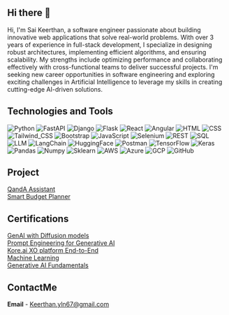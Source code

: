 ## Hi there 👋
Hi, I'm Sai Keerthan, a software engineer passionate about building innovative web applications that solve real-world problems. With over 3 years of experience in full-stack development, I specialize in designing robust architectures, implementing efficient algorithms, and ensuring scalability. My strengths include optimizing performance and collaborating effectively with cross-functional teams to deliver successful projects. I'm seeking new career opportunities in software engineering and exploring exciting challenges in Artificial Intelligence to leverage my skills in creating cutting-edge AI-driven solutions.

## Technologies and Tools
![Python](https://img.shields.io/badge/-Python-333333?style=flat&logo=python)
![FastAPI](https://img.shields.io/badge/-fastapi-333333?style=flat&logo=fastapi)
![Django](https://img.shields.io/badge/-Django-333333?style=flat&logo=Django)
![Flask](https://img.shields.io/badge/-Flask-333333?style=flat&logo=Flask)
![React](https://img.shields.io/badge/-react-333333?style=flat&logo=React)
![Angular](https://img.shields.io/badge/-Angular-333333?style=flat&logo=Angular)
![HTML](https://img.shields.io/badge/-HTML-333333?style=flat&logo=HTML)
![CSS](https://img.shields.io/badge/-CSS-333333?style=flat&logo=CSS)
![Tailwind_CSS](https://img.shields.io/badge/-Tailwind_CSS-333333?style=flat&logo=Tailwind_CSS)
![Bootstrap](https://img.shields.io/badge/-Bootstrap-333333?style=flat&logo=Bootstrap)
![JavaScript](https://img.shields.io/badge/-JavaScript-333333?style=flat&logo=JavaScript)
![Selenium](https://img.shields.io/badge/-Selenium-333333?style=flat&logo=Selenium)
![REST](https://img.shields.io/badge/-REST-333333?style=flat&logo=REST)
![SQL](https://img.shields.io/badge/-SQL-333333?style=flat&logo=MySQL)
![LLM](https://img.shields.io/badge/-LLM-333333?style=flat&logo=LLM)
![LangChain](https://img.shields.io/badge/-LangChain-333333?style=flat&logo=LangChain)
![HuggingFace](https://img.shields.io/badge/-HuggingFace-333333?style=flat&logo=HuggingFace)
![Postman](https://img.shields.io/badge/-Postman-333333?style=flat&logo=Postman)
![TensorFlow](https://img.shields.io/badge/-TensorFlow-333333?style=flat&logo=tensorflow)
![Keras](https://img.shields.io/badge/-keras-333333?style=flat&logo=Keras)
![Pandas](https://img.shields.io/badge/-Pandas-333333?style=flat&logo=Pandas)
![Numpy](https://img.shields.io/badge/-Numpy-333333?style=flat&logo=Numpy)
![Sklearn](https://img.shields.io/badge/-Scikit-333333?style=flat&logo=Scikit-learn)
![AWS](https://img.shields.io/badge/-AWS-333333?style=flat&logo=amazon-aws)
![Azure](https://img.shields.io/badge/-Azure-333333?style=flat&logo=Azure)
![GCP](https://img.shields.io/badge/-GCP-333333?style=flat&logo=GCP)
![GitHub](https://img.shields.io/badge/-GitHub-333333?style=flat&logo=github)

## Project
[QandA Assistant](https://github.com/Sai-keerthan-reddy/QandA-Assistant) <br>
[Smart Budget Planner](https://github.com/Sai-keerthan-reddy/Smart-Budget-Planner) <br>

## Certifications
 [GenAI with Diffusion models ](https://www.linkedin.com/learning/certificates/4e3ea8e61c7641bd1f9fcb0e4bd8ea2d7f16d599b7c7f0f4fa36f4d8d7fc018f?u=74654946) <br>
 [Prompt Engineering for Generative AI](https://www.linkedin.com/learning/certificates/437af04d39acb7a87f29acb4369f6a715f35d4a2902db942363041228b61d7fe)<br>
 [Kore.ai XO platform End-to-End](https://github.com/Sai-keerthan-reddy/Sai-keerthan-reddy/blob/main/koreAI%20basic%20End-to-end.pdf)<br>
 [Machine Learning](https://github.com/Sai-keerthan-reddy/Sai-keerthan-reddy/blob/main/saikeerthanreddy%20-%20Intro%20to%20Machine%20Learning.png)<br>
 [Generative AI Fundamentals](https://github.com/Sai-keerthan-reddy/Sai-keerthan-reddy/blob/main/Databricks%20AI%20fund%20certificate.pdf)<br>

## ContactMe
**Email** - Keerthan.yln67@gmail.com


